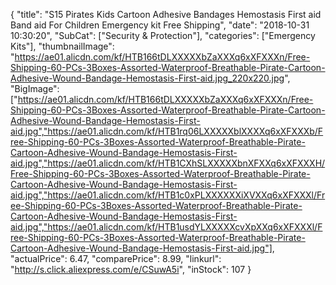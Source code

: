 {
	"title": "S15 Pirates Kids Cartoon Adhesive Bandages Hemostasis First aid Band aid For Children Emergency kit Free Shipping",
	"date": "2018-10-31 10:30:20",
	"SubCat": ["Security & Protection"],
	"categories": ["Emergency Kits"],
	"thumbnailImage": "https://ae01.alicdn.com/kf/HTB166tDLXXXXXbZaXXXq6xXFXXXn/Free-Shipping-60-PCs-3Boxes-Assorted-Waterproof-Breathable-Pirate-Cartoon-Adhesive-Wound-Bandage-Hemostasis-First-aid.jpg_220x220.jpg",
	"BigImage": ["https://ae01.alicdn.com/kf/HTB166tDLXXXXXbZaXXXq6xXFXXXn/Free-Shipping-60-PCs-3Boxes-Assorted-Waterproof-Breathable-Pirate-Cartoon-Adhesive-Wound-Bandage-Hemostasis-First-aid.jpg","https://ae01.alicdn.com/kf/HTB1rq06LXXXXXblXXXXq6xXFXXXb/Free-Shipping-60-PCs-3Boxes-Assorted-Waterproof-Breathable-Pirate-Cartoon-Adhesive-Wound-Bandage-Hemostasis-First-aid.jpg","https://ae01.alicdn.com/kf/HTB1CXhSLXXXXXbnXFXXq6xXFXXXH/Free-Shipping-60-PCs-3Boxes-Assorted-Waterproof-Breathable-Pirate-Cartoon-Adhesive-Wound-Bandage-Hemostasis-First-aid.jpg","https://ae01.alicdn.com/kf/HTB1c0xPLXXXXXXiXVXXq6xXFXXXl/Free-Shipping-60-PCs-3Boxes-Assorted-Waterproof-Breathable-Pirate-Cartoon-Adhesive-Wound-Bandage-Hemostasis-First-aid.jpg","https://ae01.alicdn.com/kf/HTB1usdYLXXXXXcvXpXXq6xXFXXXl/Free-Shipping-60-PCs-3Boxes-Assorted-Waterproof-Breathable-Pirate-Cartoon-Adhesive-Wound-Bandage-Hemostasis-First-aid.jpg"],
	"actualPrice": 6.47,
	"comparePrice": 8.99,
	"linkurl": "http://s.click.aliexpress.com/e/CSuwA5i",
	"inStock": 107
}
